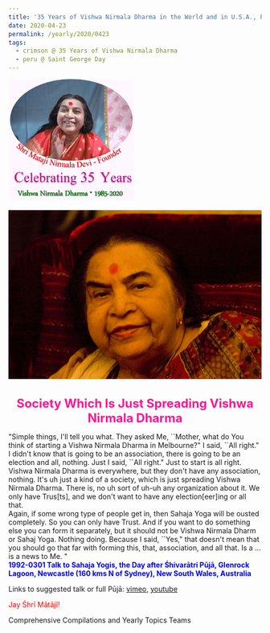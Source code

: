 ```yaml
---
title: '35 Years of Vishwa Nirmala Dharma in the World and in U.S.A., Post 7 on Saint George&#8217;s Day'
date: 2020-04-23
permalink: /yearly/2020/0423
tags:
  - crimson @ 35 Years of Vishwa Nirmala Dharma
  - peru @ Saint George Day
---
```


<div style="text-align: left"><img src="/images/Celebrating35YearsVishwaNirmalaDharma.png" width="250" /></div><br>

<div style="text-align: center"><img src="/images/image404.png" /></div>

<br>
<p style="color:DeepPink; text-align:center">
<font size="+2"><b>Society Which Is Just Spreading Vishwa Nirmala Dharma</b><br></font>
</p>

<p>
"Simple things, I'll tell you what. They asked Me, ``Mother, what do You think of starting a Vishwa Nirmala Dharma in Melbourne?" I said, ``All right." I didn't know that is going to be an association, there is going to be an election and all, nothing. Just I said, ``All right." Just to start is all right.<br>
Vishwa Nirmala Dharma is everywhere, but they don't have any association, nothing. It's uh just a kind of a society, which is just spreading Vishwa Nirmala Dharma. There is, no uh sort of uh-uh any organization about it. We only have Trus[ts], and we don't want to have any election[eer]ing or all that.<br>
Again, if some wrong type of people get in, then Sahaja Yoga will be ousted completely. So you can only have Trust. And if you want to do something else you can form it separately, but it should not be Vishwa Nirmala Dharm or Sahaj Yoga. Nothing doing. Because I said, ``Yes," that doesn't mean that you should go that far with forming this, that, association, and all that. Is a ... is a news to Me. "<br>
<font color="blue"><b>1992-0301 Talk to Sahaja Yogis, the Day after Śhivarātri Pūjā, Glenrock Lagoon, Newcastle (160 kms N of Sydney), New South Wales, Australia</b></font><br>
</p>

Links to suggested talk or full Pūjā: <a href="https://vimeo.com/57769944"> vimeo</a>, <a href="https://www.youtube.com/watch?v=KYkP7_V7D-s"> youtube</a><br>

<p style="color:red;">Jay Śhrī Mātājī!<br></p>

Comprehensive Compilations and Yearly Topics Teams